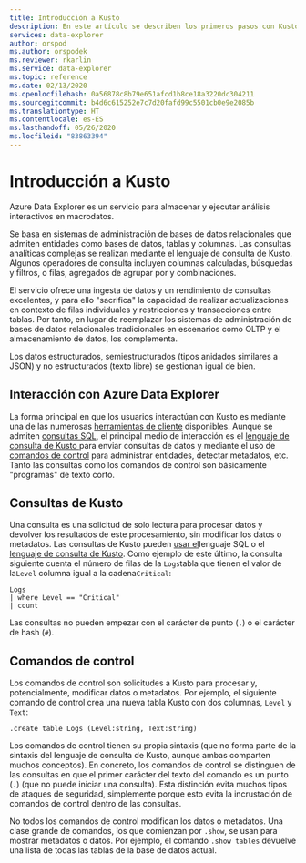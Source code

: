 ```yaml
---
title: Introducción a Kusto
description: En este artículo se describen los primeros pasos con Kusto.
services: data-explorer
author: orspod
ms.author: orspodek
ms.reviewer: rkarlin
ms.service: data-explorer
ms.topic: reference
ms.date: 02/13/2020
ms.openlocfilehash: 0a56878c8b79e651afcd1b8ce18a3220dc304211
ms.sourcegitcommit: b4d6c615252e7c7d20fafd99c5501cb0e9e2085b
ms.translationtype: HT
ms.contentlocale: es-ES
ms.lasthandoff: 05/26/2020
ms.locfileid: "83863394"
---
```

# <a name="getting-started-with-kusto"></a>Introducción a Kusto

Azure Data Explorer es un servicio para almacenar y ejecutar análisis interactivos en macrodatos.

Se basa en sistemas de administración de bases de datos relacionales que admiten entidades como bases de datos, tablas y columnas. Las consultas analíticas complejas se realizan mediante el lenguaje de consulta de Kusto. Algunos operadores de consulta incluyen columnas calculadas, búsquedas y filtros, o filas, agregados de agrupar por y combinaciones.

El servicio ofrece una ingesta de datos y un rendimiento de consultas excelentes, y para ello "sacrifica" la capacidad de realizar actualizaciones en contexto de filas individuales y restricciones y transacciones entre tablas. Por tanto, en lugar de reemplazar los sistemas de administración de bases de datos relacionales tradicionales en escenarios como OLTP y el almacenamiento de datos, los complementa.

Los datos estructurados, semiestructurados (tipos anidados similares a JSON) y no estructurados (texto libre) se gestionan igual de bien.

## <a name="interacting-with-azure-data-explorer"></a>Interacción con Azure Data Explorer

La forma principal en que los usuarios interactúan con Kusto es mediante una de las numerosas [herramientas de cliente](../tools/index.md) disponibles. Aunque se admiten [consultas SQL](../api/tds/t-sql.md), el principal medio de interacción es el [lenguaje de consulta de Kusto ](../query/index.md) para enviar consultas de datos y mediante el uso de [comandos de control](../management/index.md) para administrar entidades, detectar metadatos, etc. Tanto las consultas como los comandos de control son básicamente "programas" de texto corto.

## <a name="kusto-queries"></a>Consultas de Kusto

Una consulta es una solicitud de solo lectura para procesar datos y devolver los resultados de este procesamiento, sin modificar los datos o metadatos. Las consultas de Kusto pueden [usar el](../api/tds/t-sql.md)lenguaje SQL o el [lenguaje de consulta de Kusto](../query/index.md). Como ejemplo de este último, la consulta siguiente cuenta el número de filas de la `Logs`tabla que tienen el valor de la`Level` columna igual a la cadena`Critical`:

```kusto
Logs
| where Level == "Critical"
| count
```

Las consultas no pueden empezar con el carácter de punto (`.`) o el carácter de hash (`#`).

## <a name="control-commands"></a>Comandos de control

Los comandos de control son solicitudes a Kusto para procesar y, potencialmente, modificar datos o metadatos. Por ejemplo, el siguiente comando de control crea una nueva tabla Kusto con dos columnas, `Level` y `Text`:

```kusto
.create table Logs (Level:string, Text:string)
```

Los comandos de control tienen su propia sintaxis (que no forma parte de la sintaxis del lenguaje de consulta de Kusto, aunque ambas comparten muchos conceptos). En concreto, los comandos de control se distinguen de las consultas en que el primer carácter del texto del comando es un punto (`.`) (que no puede iniciar una consulta).
Esta distinción evita muchos tipos de ataques de seguridad, simplemente porque esto evita la incrustación de comandos de control dentro de las consultas.

No todos los comandos de control modifican los datos o metadatos. Una clase grande de comandos, los que comienzan por `.show`, se usan para mostrar metadatos o datos. Por ejemplo, el comando `.show tables` devuelve una lista de todas las tablas de la base de datos actual.

